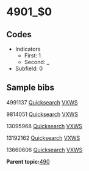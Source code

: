 # 4901\_$0

## Codes

-   Indicators
    -   First: 1
    -   Second: \_
-   Subfield: 0

## Sample bibs

4991137 [Quicksearch](https://search.library.yale.edu/catalog/4991137) [VXWS](http://prodorbis.library.yale.edu:7014/vxws/GetHoldingsService?bibId=4991137)

9814051 [Quicksearch](https://search.library.yale.edu/catalog/9814051) [VXWS](http://prodorbis.library.yale.edu:7014/vxws/GetHoldingsService?bibId=9814051)

13095968 [Quicksearch](https://search.library.yale.edu/catalog/13095968) [VXWS](http://prodorbis.library.yale.edu:7014/vxws/GetHoldingsService?bibId=13095968)

13192162 [Quicksearch](https://search.library.yale.edu/catalog/13192162) [VXWS](http://prodorbis.library.yale.edu:7014/vxws/GetHoldingsService?bibId=13192162)

13660606 [Quicksearch](https://search.library.yale.edu/catalog/13660606) [VXWS](http://prodorbis.library.yale.edu:7014/vxws/GetHoldingsService?bibId=13660606)

**Parent topic:**[490](../../tags/490/490.md)

